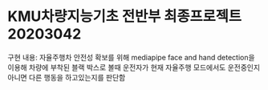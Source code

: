# KMU차량지능기초 전반부 최종프로젝트 20203042 

구현 내용: 자율주행차 안전성 확보를 위해 mediapipe face and hand detection을 이용해 차량에 부착된 블랙 박스로 볼때 운전자가 현재 자율주행 모드에서도 운전중인지 아니면 다른 행동을 하고있는지를 판단함
